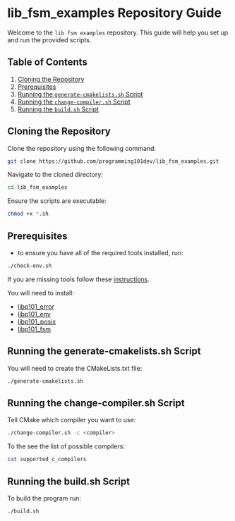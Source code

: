 # lib_fsm_examples Repository Guide

Welcome to the `lib fsm examples` repository. This guide will help you set up and run the provided scripts.

## **Table of Contents**

1. [Cloning the Repository](#cloning-the-repository)
2. [Prerequisites](#Prerequisites)
3. [Running the `generate-cmakelists.sh` Script](#running-the-generate-cmakelistssh-script)
4. [Running the `change-compiler.sh` Script](#running-the-change-compilersh-script)
5. [Running the `build.sh` Script](#running-the-buildsh-script)

## **Cloning the Repository**

Clone the repository using the following command:

```bash
git clone https://github.com/programming101dev/lib_fsm_examples.git
```

Navigate to the cloned directory:

```bash
cd lib_fsm_examples
```

Ensure the scripts are executable:

```bash
chmod +x *.sh
```

## **Prerequisites**

- to ensure you have all of the required tools installed, run:
```bash
./check-env.sh
```

If you are missing tools follow these [instructions](https://docs.google.com/document/d/1ZPqlPD1mie5iwJ2XAcNGz7WeA86dTLerFXs9sAuwCco/edit?usp=drive_link).

You will need to install:
- [libp101_error](https://github.com/programming101dev/lib_error)
- [libp101_env](https://github.com/programming101dev/lib_env)
- [libp101_posix](https://github.com/programming101dev/lib_posix)
- [libp101_fsm](https://github.com/programming101dev/lib_fsm)

## **Running the generate-cmakelists.sh Script**

You will need to create the CMakeLists.txt file:

```bash
./generate-cmakelists.sh
```

## **Running the change-compiler.sh Script**

Tell CMake which compiler you want to use:

```bash
./change-compiler.sh -c <compiler>
```

To the see the list of possible compilers:

```bash
cat supported_c_compilers
```

## **Running the build.sh Script**

To build the program run:

```bash
./build.sh
```
